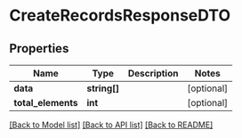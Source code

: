 # CreateRecordsResponseDTO

## Properties
Name | Type | Description | Notes
------------ | ------------- | ------------- | -------------
**data** | **string[]** |  | [optional] 
**total_elements** | **int** |  | [optional] 

[[Back to Model list]](../../README.md#documentation-for-models) [[Back to API list]](../../README.md#documentation-for-api-endpoints) [[Back to README]](../../README.md)

